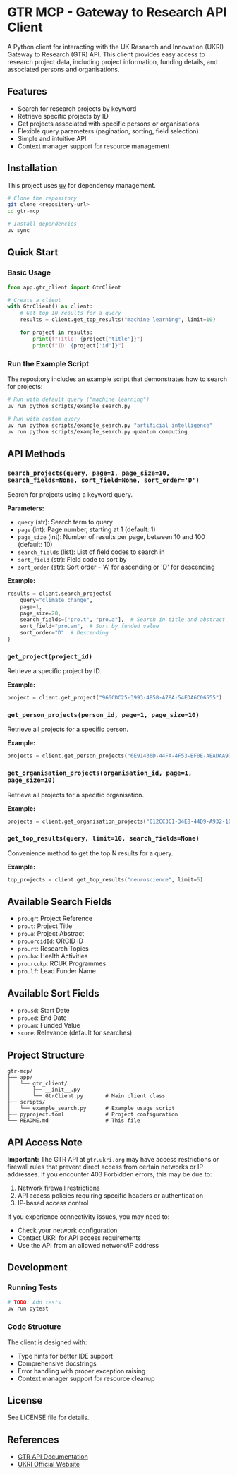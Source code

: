 # GTR MCP - Gateway to Research API Client

A Python client for interacting with the UK Research and Innovation (UKRI) Gateway to Research (GTR) API. This client provides easy access to research project data, including project information, funding details, and associated persons and organisations.

## Features

- Search for research projects by keyword
- Retrieve specific projects by ID
- Get projects associated with specific persons or organisations
- Flexible query parameters (pagination, sorting, field selection)
- Simple and intuitive API
- Context manager support for resource management

## Installation

This project uses [uv](https://github.com/astral-sh/uv) for dependency management.

```bash
# Clone the repository
git clone <repository-url>
cd gtr-mcp

# Install dependencies
uv sync
```

## Quick Start

### Basic Usage

```python
from app.gtr_client import GtrClient

# Create a client
with GtrClient() as client:
    # Get top 10 results for a query
    results = client.get_top_results("machine learning", limit=10)

    for project in results:
        print(f"Title: {project['title']}")
        print(f"ID: {project['id']}")
```

### Run the Example Script

The repository includes an example script that demonstrates how to search for projects:

```bash
# Run with default query ("machine learning")
uv run python scripts/example_search.py

# Run with custom query
uv run python scripts/example_search.py "artificial intelligence"
uv run python scripts/example_search.py quantum computing
```

## API Methods

### `search_projects(query, page=1, page_size=10, search_fields=None, sort_field=None, sort_order='D')`

Search for projects using a keyword query.

**Parameters:**
- `query` (str): Search term to query
- `page` (int): Page number, starting at 1 (default: 1)
- `page_size` (int): Number of results per page, between 10 and 100 (default: 10)
- `search_fields` (list): List of field codes to search in
- `sort_field` (str): Field code to sort by
- `sort_order` (str): Sort order - 'A' for ascending or 'D' for descending

**Example:**
```python
results = client.search_projects(
    query="climate change",
    page=1,
    page_size=20,
    search_fields=["pro.t", "pro.a"],  # Search in title and abstract
    sort_field="pro.am",  # Sort by funded value
    sort_order="D"  # Descending
)
```

### `get_project(project_id)`

Retrieve a specific project by ID.

**Example:**
```python
project = client.get_project("966CDC25-3993-4B58-A78A-54EDA6C06555")
```

### `get_person_projects(person_id, page=1, page_size=10)`

Retrieve all projects for a specific person.

**Example:**
```python
projects = client.get_person_projects("6E91436D-44FA-4F53-BF0E-AEADAA93906C")
```

### `get_organisation_projects(organisation_id, page=1, page_size=10)`

Retrieve all projects for a specific organisation.

**Example:**
```python
projects = client.get_organisation_projects("012CC3C1-34E8-44D9-A932-1060CF647F7B")
```

### `get_top_results(query, limit=10, search_fields=None)`

Convenience method to get the top N results for a query.

**Example:**
```python
top_projects = client.get_top_results("neuroscience", limit=5)
```

## Available Search Fields

- `pro.gr`: Project Reference
- `pro.t`: Project Title
- `pro.a`: Project Abstract
- `pro.orcidId`: ORCID iD
- `pro.rt`: Research Topics
- `pro.ha`: Health Activities
- `pro.rcukp`: RCUK Programmes
- `pro.lf`: Lead Funder Name

## Available Sort Fields

- `pro.sd`: Start Date
- `pro.ed`: End Date
- `pro.am`: Funded Value
- `score`: Relevance (default for searches)

## Project Structure

```
gtr-mcp/
├── app/
│   └── gtr_client/
│       ├── __init__.py
│       └── GtrClient.py       # Main client class
├── scripts/
│   └── example_search.py      # Example usage script
├── pyproject.toml             # Project configuration
└── README.md                  # This file
```

## API Access Note

**Important:** The GTR API at `gtr.ukri.org` may have access restrictions or firewall rules that prevent direct access from certain networks or IP addresses. If you encounter 403 Forbidden errors, this may be due to:

1. Network firewall restrictions
2. API access policies requiring specific headers or authentication
3. IP-based access control

If you experience connectivity issues, you may need to:
- Check your network configuration
- Contact UKRI for API access requirements
- Use the API from an allowed network/IP address

## Development

### Running Tests

```bash
# TODO: Add tests
uv run pytest
```

### Code Structure

The client is designed with:
- Type hints for better IDE support
- Comprehensive docstrings
- Error handling with proper exception raising
- Context manager support for resource cleanup

## License

See LICENSE file for details.

## References

- [GTR API Documentation](http://gtr.ukri.org/resources/api.html)
- [UKRI Official Website](https://www.ukri.org/)

